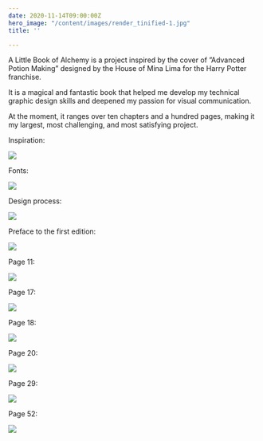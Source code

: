 ```yaml
---
date: 2020-11-14T09:00:00Z
hero_image: "/content/images/render_tinified-1.jpg"
title: ''

---
```

A Little Book of Alchemy is a project inspired by the cover of ”Advanced Potion Making” designed by the House of Mina Lima for the Harry Potter franchise.

It is a magical and fantastic book that helped me develop my technical graphic design skills and deepened my passion for visual communication.

At the moment, it ranges over ten chapters and a hundred pages, making it my largest, most challenging, and most satisfying project.

Inspiration:

![](/content/images/b94b5bc51547a5504f99d7abc3394f1a.jpg)

Fonts:

![](/content/images/process-3.png)

Design process:

![](/content/images/process-pp.png)

Preface to the first edition:

![](/content/images/advanced_potion_making_528.png)

Page 11:

![](/content/images/apm_11.png)

Page 17:

![](/content/images/apm_17.png)

Page 18:

![](/content/images/amp_18.png)

Page 20:

![](/content/images/amp_20.png)

Page 29:

![](/content/images/apm_29.png)

Page 52:

![](/content/images/apm_52.png)